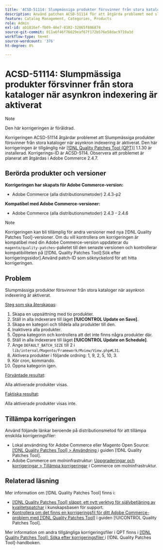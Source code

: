 ```yaml
---
title: 'ACSD-51114: Slumpmässiga produkter försvinner från stora kataloger när asynkron indexering är aktiverat'
description: Använd patchen ACSD-51114 för att åtgärda problemet med slumpmässiga Adobe Commerce-produkter som försvinner från stora kataloger när asynkron indexering är aktiverat.
feature: Catalog Management, Categories, Products
role: Admin
exl-id: ab1816ef-fb09-46e7-8102-32865f806874
source-git-commit: 011a6f46f76029eaf67f172b576e58dac9710a3d
workflow-type: tm+mt
source-wordcount: '376'
ht-degree: 0%

---
```


# ACSD-51114: Slumpmässiga produkter försvinner från stora kataloger när asynkron indexering är aktiverat

>[!NOTE]
>
>Den här korrigeringen är föråldrad.

Korrigeringen ACSD-51114 åtgärdar problemet att Slumpmässiga produkter försvinner från stora kataloger när asynkron indexering är aktiverat. Den här korrigeringen är tillgänglig när [[!DNL Quality Patches Tool (QPT)]](https://experienceleague.adobe.com/sv/docs/commerce-operations/tools/quality-patches-tool/quality-patches-tool-to-self-serve-quality-patches) 1.1.30 är installerad. Korrigerings-ID är ACSD-5114. Observera att problemet är planerat att åtgärdas i Adobe Commerce 2.4.7.

## Berörda produkter och versioner

**Korrigeringen har skapats för Adobe Commerce-version:**

* Adobe Commerce (alla distributionsmetoder) 2.4.3-p2

**Kompatibel med Adobe Commerce-versioner:**

* Adobe Commerce (alla distributionsmetoder) 2.4.3 - 2.4.6

>[!NOTE]
>
>Korrigeringen kan bli tillämplig för andra versioner med nya [!DNL Quality Patches Tool]-versioner. Om du vill kontrollera om korrigeringen är kompatibel med din Adobe Commerce-version uppdaterar du `magento/quality-patches`-paketet till den senaste versionen och kontrollerar kompatibiliteten på [[!DNL Quality Patches Tool]:Sök efter korrigeringssidor].Använd patch-ID som söknyckelord för att hitta korrigeringen.

## Problem

Slumpmässiga produkter försvinner från stora kataloger när asynkron indexering är aktiverat.

<u>Steg som ska återskapas</u>:

1. Skapa en uppsättning med tio produkter.
1. Ställ in alla indexerare till läget **[!UICONTROL Update on Save]**.
1. Skapa en kategori och tilldela alla produkter till den.
1. Inaktivera alla produkter.
1. Öppna kategorin och kontrollera att det inte finns några produkter där.
1. Ställ in alla indexerare till läget **[!UICONTROL Update on Schedule]**.
1. Ange `DEFAULT_BATCH_SIZE` till 2 i `lib/internal/Magento/Framework/Mview/View.php#L31`.
1. Aktivera produkter i följande ordning: 1, 9, 2, 5, 10, 3.
1. Kör cron, kommando.
1. Öppna kategorin igen.

<u>Förväntade resultat</u>:

Alla aktiverade produkter visas.

<u>Faktiska resultat</u>:

Alla aktiverade produkter visas inte.

## Tillämpa korrigeringen

Använd följande länkar beroende på distributionsmetod för att tillämpa enskilda korrigeringsfiler:

* Lokal användning för Adobe Commerce eller Magento Open Source: [[!DNL Quality Patches Tool] > Användning ](/help/tools/quality-patches-tool/usage.md) i guiden [!DNL Quality Patches Tool].
* Adobe Commerce om molninfrastruktur: [Uppgraderingar och korrigeringar > Tillämpa korrigeringar](https://experienceleague.adobe.com/docs/commerce-cloud-service/user-guide/develop/upgrade/apply-patches.html?lang=sv-SE) i Commerce om molninfrastruktur.

## Relaterad läsning

Mer information om [!DNL Quality Patches Tool] finns i:

* [[!DNL Quality Patches Tool] släppt: ett nytt verktyg för självbetjäning av kvalitetspatchar](https://experienceleague.adobe.com/sv/docs/commerce-operations/tools/quality-patches-tool/quality-patches-tool-to-self-serve-quality-patches) i kunskapsbasen för support.
* [Kontrollera om det finns en korrigeringsfil för ditt Adobe Commerce-problem med  [!DNL Quality Patches Tool]](/help/tools/quality-patches-tool/patches-available-in-qpt/check-patch-for-magento-issue-with-magento-quality-patches.md) i guiden [!UICONTROL Quality Patches Tool].


Mer information om andra tillgängliga korrigeringsfiler i QPT finns i [[!DNL Quality Patches Tool]: Söka efter korrigeringsfiler ](https://experienceleague.adobe.com/tools/commerce-quality-patches/index.html?lang=sv-SE) i [!DNL Quality Patches Tool]-handboken.
